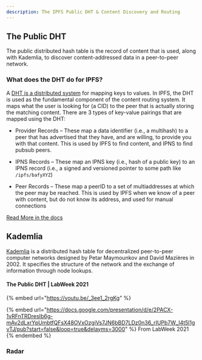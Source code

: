```yaml
---
description: The IPFS Public DHT & Content Discovery and Routing
---
```


## The Public DHT
The public distributed hash table is the record of content that is used, along with Kademlia, to discover content-addressed data in a peer-to-peer network.

### What does the DHT do for IPFS?
A [DHT is a distributed system](https://medium.com/coinmonks/a-brief-overview-of-kademlia-and-its-use-in-various-decentralized-platforms-da08a7f72b8f) for mapping keys to values. In IPFS, the DHT is used as the fundamental component of the content routing system. It maps what the user is looking for (a CID) to the peer that is actually storing the matching content. There are 3 types of key-value pairings that are mapped using the DHT:

* Provider Records – These map a data identifier (i.e., a multihash) to a peer that has advertised that they have, and are willing, to provide you with that content. This is used by IPFS to find content, and IPNS to find pubsub peers.

* IPNS Records – These map an IPNS key (i.e., hash of a public key) to an IPNS record (i.e., a signed and versioned pointer to some path like `/ipfs/bafyXYZ`)

* Peer Records – These map a peerID to a set of multiaddresses at which the peer may be reached. This is
used by IPFS when we know of a peer with content, but do not know its address, and used for manual connections

[Read More in the docs](https://docs.ipfs.io/concepts/dht)

## Kademlia

[Kademlia](https://en.wikipedia.org/wiki/Kademlia) is a distributed hash table for decentralized peer-to-peer computer networks designed by Petar Maymounkov and David Mazières in 2002. It specifies the structure of the network and the exchange of information through node lookups.
#### The Public DHT | LabWeek 2021 <!-- Who Presented?  -->
<!-- Add a context paragraph-- The DHT keeps the IPFS Network of Peers Connected... -->

{% embed url="https://youtu.be/_3ee1_2rgKg" %}

{% embed url="<https://docs.google.com/presentation/d/e/2PACX-1vRFnTRDresIb6g-mAv2dLxrYpUmbtfQFsX48OVxOzgiVs7JN6bBD7LDz0n36_rIUPb7W_I4t5l1gvTJ/pub?start=false&loop=true&delayms=3000>" %}
From LabWeek 2021
{% endembed %}

<!-- Link to public copy of Slides: https://docs.google.com/presentation/d/1NJMonh2YolwKSpwEt61lU2YdvUswDAFhErn4RJwCVh0/edit#slide=id.p -->


### Radar
<!-- Add a paragraph  -->
